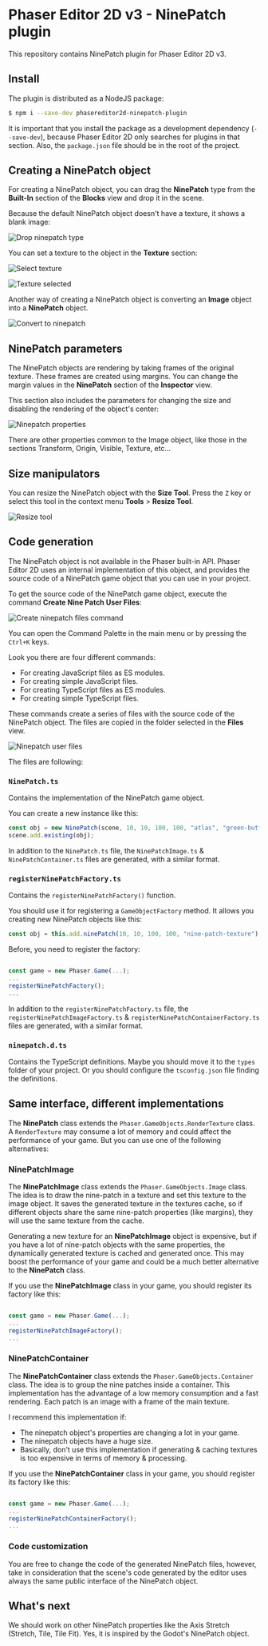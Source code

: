 # Phaser Editor 2D v3 - NinePatch plugin

This repository contains NinePatch plugin for Phaser Editor 2D v3.

## Install

The plugin is distributed as a NodeJS package:

```bash
$ npm i --save-dev phasereditor2d-ninepatch-plugin
```

It is important that you install the package as a development dependency (`--save-dev`), because Phaser Editor 2D only searches for plugins in that section. Also, the `package.json` file should be in the root of the project.

## Creating a NinePatch object

For creating a NinePatch object, you can drag the **NinePatch** type from the **Built-In** section of the **Blocks** view and drop it in the scene.

Because the default NinePatch object doesn't have a texture, it shows a blank image:

![Drop ninepatch type](images/ninepatch/drop-ninepatch-in-scene.png)

You can set a texture to the object in the **Texture** section:

![Select texture](images/ninepatch/select-texture.png)


![Texture selected](images/ninepatch/texture-selected.png)


Another way of creating a NinePatch object is converting an **Image** object into a **NinePatch** object.

![Convert to ninepatch](images/ninepatch/convert-image-to-ninepatch.png)

## NinePatch parameters  

The NinePatch objects are rendering by taking frames of the original texture. These frames are created using margins. You can change the margin values in the **NinePatch** section of the **Inspector** view.

This section also includes the parameters for changing the size and disabling the rendering of the object's center:

![Ninepatch properties](images/ninepatch/properties.png)

There are other properties common to the Image object, like those in the sections Transform, Origin, Visible, Texture, etc...

## Size manipulators

You can resize the NinePatch object with the **Size Tool**. Press the `Z` key or select this tool in the context menu **Tools** > **Resize Tool**.

![Resize tool](images/ninepatch/resize-tool.png)

## Code generation

The NinePatch object is not available in the Phaser built-in API. Phaser Editor 2D uses an internal implementation of this object, and provides the source code of a NinePatch game object that you can use in your project.

To get the source code of the NinePatch game object, execute the command **Create Nine Patch User Files**:

![Create ninepatch files command](images/ninepatch/create-files-command.png)

You can open the Command Palette in the main menu or by pressing the `Ctrl+K` keys.

Look you there are four different commands:

* For creating JavaScript files as ES modules.
* For creating simple JavaScript files.
* For creating TypeScript files as ES modules.
* For creating simple TypeScript files.

These commands create a series of files with the source code of the NinePatch object. The files are copied in the folder selected in the **Files** view.

![Ninepatch user files](images/ninepatch/ninepatch-files.png)

The files are following:

### `NinePatch.ts`
 
Contains the implementation of the NinePatch game object.

You can create a new instance like this:

```javascript
const obj = new NinePatch(scene, 10, 10, 100, 100, "atlas", "green-button");
scene.add.existing(obj);
```

In addition to the `NinePatch.ts` file, the `NinePatchImage.ts` & `NinePatchContainer.ts` files are generated, with a similar format.

### `registerNinePatchFactory.ts`

Contains the `registerNinePatchFactory()` function. 

You should use it for registering a `GameObjectFactory` method. It allows you creating new NinePatch objects like this: 

```javascript
const obj = this.add.ninePatch(10, 10, 100, 100, "nine-patch-texture");
```
Before, you need to register the factory:

```javascript

const game = new Phaser.Game(...);
...
registerNinePatchFactory();
...
```

In addition to the `registerNinePatchFactory.ts` file, the `registerNinePatchImageFactory.ts` & `registerNinePatchContainerFactory.ts` files are generated, with a similar format.

### `ninepatch.d.ts`

Contains the TypeScript definitions. Maybe you should move it to the `types` folder of your project. Or you should configure the `tsconfig.json` file finding the definitions.

## Same interface, different implementations

The **NinePatch** class extends the `Phaser.GameObjects.RenderTexture` class. A `RenderTexture` may consume a lot of memory and could affect the performance of your game. But you can use one of the following alternatives:

### NinePatchImage

The **NinePatchImage** class extends the `Phaser.GameObjects.Image` class. The idea is to draw the nine-patch in a texture and set this texture to the image object. It saves the generated texture in the textures cache, so if different objects share the same nine-patch properties (like margins), they will use the same texture from the cache.

Generating a new texture for an **NinePatchImage** object is expensive, but if you have a lot of nine-patch objects with the same properties, the dynamically generated texture is cached and generated once. This may boost the performance of your game and could be a much better alternative to the **NinePatch** class.

If you use the **NinePatchImage** class in your game, you should register its factory like this:

```javascript

const game = new Phaser.Game(...);
...
registerNinePatchImageFactory();
...
```

### NinePatchContainer

The **NinePatchContainer** class extends the `Phaser.GameObjects.Container` class. The idea is to group the nine patches inside a container. This implementation has the advantage of a low memory consumption and a fast rendering. Each patch is an image with a frame of the main texture.

I recommend this implementation if:

* The ninepatch object's properties are changing a lot in your game.
* The ninepatch objects have a huge size.
* Basically, don't use this implementation if generating & caching textures is too expensive in terms of memory & processing.

If you use the **NinePatchContainer** class in your game, you should register its factory like this:

```javascript

const game = new Phaser.Game(...);
...
registerNinePatchContainerFactory();
...
```

### Code customization

You are free to change the code of the generated NinePatch files, however, take in consideration that the scene's code generated by the editor uses always the same public interface of the NinePatch object.

## What's next

We should work on other NinePatch properties like the Axis Stretch (Stretch, Tile, Tile Fit). Yes, it is inspired by the Godot's NinePatch object.